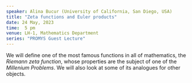 ```yaml
---
speaker: Alina Bucur (University of California, San Diego, USA)
title: "Zeta functions and Euler products"
date: 24 May, 2023
time:  5 pm
venue: LH-1, Mathematics Department
series: "PROMYS Guest Lecture"
---
```


We will define one of the most famous functions in all of mathematics, the _Riemann zeta function_,
whose properties are the subject of one of the _Millenium Problems_. We will also look at some of
its analogues for other objects.
